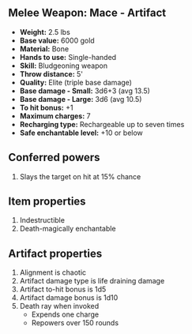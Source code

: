 ## Melee Weapon: Mace - Artifact

- **Weight:**                 2.5 lbs
- **Base value:**             6000 gold
- **Material:**               Bone
- **Hands to use:**           Single-handed
- **Skill:**                  Bludgeoning weapon
- **Throw distance:**         5'
- **Quality:**                Elite (triple base damage)
- **Base damage - Small:**    3d6+3 (avg 13.5)
- **Base damage - Large:**    3d6 (avg 10.5)
- **To hit bonus:**           +1
- **Maximum charges:**        7
- **Recharging type:**        Rechargeable up to seven times
- **Safe enchantable level:** +10 or below

## Conferred powers
1. Slays the target on hit at 15% chance

## Item properties
1. Indestructible
2. Death-magically enchantable

## Artifact properties
1. Alignment is chaotic
2. Artifact damage type is life draining damage
3. Artifact to-hit bonus is 1d5
4. Artifact damage bonus is 1d10
5. Death ray when invoked
    * Expends one charge
    * Repowers over 150 rounds
